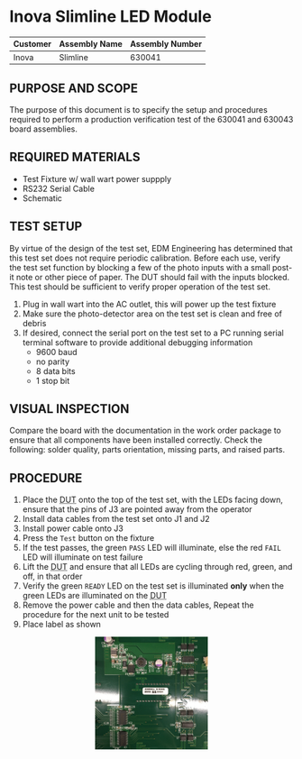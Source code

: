 # Inova Slimline LED Module

Customer | Assembly Name | Assembly Number
-------- | ------------- | ---------------
Inova | Slimline | 630041

## PURPOSE AND SCOPE
   The purpose of this document is to specify the setup and procedures required to perform a production verification test of the 630041 and 630043 board assemblies.
   
## REQUIRED MATERIALS
   - Test Fixture w/ wall wart power suppply
   - RS232 Serial Cable
   - Schematic

## TEST SETUP
   By virtue of the design of the test set, EDM Engineering has determined that this test set does not require periodic calibration. Before each use, verify the test set function by blocking a few of the photo inputs with a small post-it note or other piece of paper. The DUT should fail with the inputs blocked. This test should be sufficient to verify proper operation of the test set.
   1. Plug in wall wart into the AC outlet, this will power up the test fixture
   2. Make sure the photo-detector area on the test set is clean and free of debris
   3. If desired, connect the serial port on the test set to a PC running serial terminal software to provide additional debugging information
      - 9600 baud
      - no parity
      - 8 data bits
      - 1 stop bit

## VISUAL INSPECTION
   Compare the board with the documentation in the work order package to ensure that all components have been installed correctly. Check the following: solder quality, parts orientation, missing parts, and raised parts.
   
## PROCEDURE
   1. Place the <abbr title="Device Under Test">DUT</abbr> onto the top of the test set, with the LEDs facing down, ensure that the pins of J3 are pointed away from the operator
   2. Install data cables from the test set onto J1 and J2
   3. Install power cable onto J3
   4. Press the `Test` button on the fixture
   5. If the test passes, the green `PASS` LED will illuminate, else the red `FAIL` LED will illuminate on test failure
   6. Lift the <abbr title="Device Under Test">DUT</abbr> and ensure that all LEDs are cycling through red, green, and off, in that order
   7. Verify the green `READY` LED on the test set is illuminated **only** when the green LEDs are illuminated on the <abbr title="Device Under Test">DUT</abbr>
   8. Remove the power cable and then the data cables, Repeat the procedure for the next unit to be tested
   9. Place label as shown
   
<p align="center">
  <img width="200" height="200" src="label.jpg">
</p>
